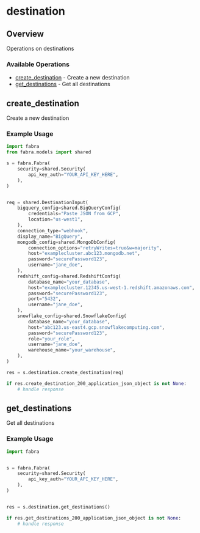# destination

## Overview

Operations on destinations

### Available Operations

* [create_destination](#create_destination) - Create a new destination
* [get_destinations](#get_destinations) - Get all destinations

## create_destination

Create a new destination

### Example Usage

```python
import fabra
from fabra.models import shared

s = fabra.Fabra(
    security=shared.Security(
        api_key_auth="YOUR_API_KEY_HERE",
    ),
)


req = shared.DestinationInput(
    bigquery_config=shared.BigQueryConfig(
        credentials="Paste JSON from GCP",
        location="us-west1",
    ),
    connection_type="webhook",
    display_name="BigQuery",
    mongodb_config=shared.MongoDbConfig(
        connection_options="retryWrites=true&w=majority",
        host="examplecluster.abc123.mongodb.net",
        password="securePassword123",
        username="jane_doe",
    ),
    redshift_config=shared.RedshiftConfig(
        database_name="your_database",
        host="examplecluster.12345.us-west-1.redshift.amazonaws.com",
        password="securePassword123",
        port="5432",
        username="jane_doe",
    ),
    snowflake_config=shared.SnowflakeConfig(
        database_name="your_database",
        host="abc123.us-east4.gcp.snowflakecomputing.com",
        password="securePassword123",
        role="your_role",
        username="jane_doe",
        warehouse_name="your_warehouse",
    ),
)

res = s.destination.create_destination(req)

if res.create_destination_200_application_json_object is not None:
    # handle response
```

## get_destinations

Get all destinations

### Example Usage

```python
import fabra


s = fabra.Fabra(
    security=shared.Security(
        api_key_auth="YOUR_API_KEY_HERE",
    ),
)


res = s.destination.get_destinations()

if res.get_destinations_200_application_json_object is not None:
    # handle response
```
